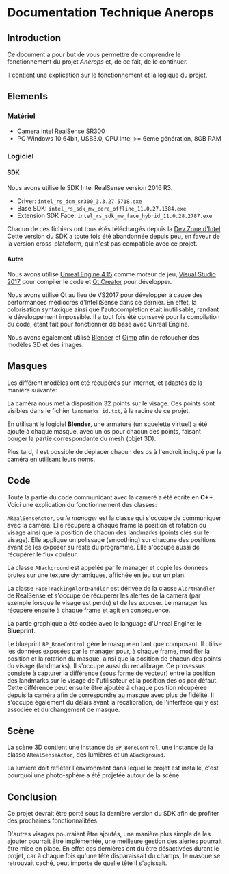 # Documentation Technique Anerops

## Introduction

Ce document a pour but de vous permettre de comprendre le fonctionnement
du projet *Anerops* et, de ce fait, de le continuer.

Il contient une explication sur le fonctionnement et la logique du projet.

## Elements

### Matériel

- Camera Intel RealSense SR300
- PC Windows 10 64bit, USB3.0, CPU Intel >= 6ème génération, 8GB RAM

### Logiciel

#### SDK

Nous avons utilisé le SDK Intel RealSense version 2016 R3.

- Driver: `intel_rs_dcm_sr300_3.3.27.5718.exe`
- Base SDK: `intel_rs_sdk_mw_core_offline_11.0.27.1384.exe`
- Extension SDK Face: `intel_rs_sdk_mw_face_hybrid_11.0.28.2787.exe`

Chacun de ces fichiers ont tous étés téléchargés depuis la [Dev Zone d'Intel](https://software.intel.com/en-us/realsense-sdk-windows-eol).
Cette version du SDK a toute fois été abandonnée depuis peu, en faveur de
la version cross-plateform, qui n'est pas compatible avec ce projet.

#### Autre

Nous avons utilisé [Unreal Engine 4.15](https://www.unrealengine.com/en-US/what-is-unreal-engine-4) comme moteur de jeu,
[Visual Studio 2017](https://www.visualstudio.com/) pour compiler le code et [Qt Creator](https://www1.qt.io/download/) pour développer.

Nous avons utilisé Qt au lieu de VS2017 pour développer à cause des performances
médiocres d'IntelliSense dans ce dernier. En effet, la colorisation syntaxique
ainsi que l'autocompletion était inutilisable, randant le développement
impossible. Il a tout fois été conservé pour la compilation du code, étant
fait pour fonctionner de base avec Unreal Engine.

Nous avons également utilisé [Blender](https://blender.org) et [Gimp](https://www.gimp.org/) afin de retoucher des modèles 3D
et des images.

## Masques

Les différent modèles ont été récupérés sur Internet, et adaptés de la manière
suivante:

La caméra nous met à disposition 32 points sur le visage.
Ces points sont visibles dans le fichier `landmarks_id.txt`,
à la racine de ce projet.

En utilisant le logiciel **Blender**, une armature (un squelette virtuel) a été
ajouté à chaque masque, avec un os pour chacun des points, faisant bouger
la partie correspondante du mesh (objet 3D).

Plus tard, il est possible de déplacer chacun des os à l'endroit indiqué par
la caméra en utilisant leurs noms.

## Code

Toute la partie du code communicant avec la cameré a été écrite en **C++**.
Voici une explication du fonctionnement des classes:

`ARealSenseActor`, ou *le manager* est la classe qui s'occupe de communiquer
avec la caméra. Elle récupère à chaque frame la position et rotation du visage
ainsi que la position de chacun des landmarks (points clés sur le visage).
Elle applique un polissage (smoothing) sur chacune des positions avant
de les exposer au reste du programme.
Elle s'occupe aussi de récupérer le flux couleur.

La classe `ABackground` est appelée par le manager et copie les données brutes
sur une texture dynamiques, affichée en jeu sur un plan.

La classe `FaceTrackingAlertHandler` est dérivée de la classe `AlertHandler`
de RealSense et s'occupe de récupérer les alertes de la caméra (par exemple
lorsque le visage est perdu) et de les exposer. Le manager les récupère ensuite
à chaque frame et agit en conséquence.

La partie graphique a été codée avec le language d'Unreal Engine: le **Blueprint**.

Le blueprint `BP_BoneControl` gère le masque en tant que composant. Il utilise
les données exposées par le manager pour, à chaque frame, modifier la position
et la rotation du masque, ainsi que la position de chacun des points du visage
(landmarks).
Il s'occupe aussi du recalibrage. Ce prosessus consiste à capturer la différence
(sous forme de vecteur) entre la position des landmarks sur le visage de
l'utilisateur et la position des os par défaut. Cette différence peut ensuite
être ajoutée à chaque position récupérée depuis la caméra afin de correspondre
au masque avec plus de fidélité.
Il s'occupe également du délais avant la recalibration, de l'interface qui y
est associée et du changement de masque.

## Scène

La scène 3D contient une instance de `BP_BoneControl`, une instance de la classe
`ARealSenseActor`, des lumières et un `ABackground`.

La lumière doit reflèter l'environment dans lequel le projet est installé, c'est
pourquoi une photo-sphère a été projetée autour de la scène.

## Conclusion

Ce projet devrait être porté sous la dernière version du SDK afin de profiter
des prochaines fonctionnalitées.

D'autres visages pourraient être ajoutés, une manière plus simple de les ajouter
pourrait être implémentée, une meilleure gestion des alertes pourrait être mise
en place. En effet ces dernières ont du être désactivées durant le projet, car
à chaque fois qu'une tête disparaissait du champs, le masque se retrouvait
caché, peut importe de quelle tête il s'agissait.
 